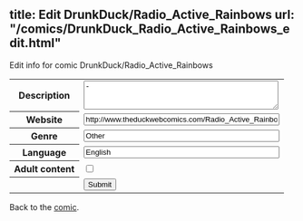 title: Edit DrunkDuck/Radio_Active_Rainbows
url: "/comics/DrunkDuck_Radio_Active_Rainbows_edit.html"
---
Edit info for comic DrunkDuck/Radio_Active_Rainbows

<form name="comic" action="http://gaepostmail.appspot.com/comic/" method="post">
<table class="comicinfo">
<tr>
<th>Description</th><td><textarea name="description" cols="40" rows="3">-</textarea></td>
</tr>
<tr>
<th>Website</th><td><input type="text" name="url" value="http://www.theduckwebcomics.com/Radio_Active_Rainbows/" size="40"/></td>
</tr>
<tr>
<th>Genre</th><td><input type="text" name="genre" value="Other" size="40"/></td>
</tr>
<tr>
<th>Language</th><td><input type="text" name="language" value="English" size="40"/></td>
</tr>
<tr>
<th>Adult content</th><td><input type="checkbox" name="adult" value="adult" /></td>
</tr>
<tr>
<th></th><td>
<input type="hidden" name="comic" value="DrunkDuck_Radio_Active_Rainbows" />
<input type="submit" name="submit" value="Submit" />
</td>
</tr>
</table>
</form>

Back to the [comic](DrunkDuck_Radio_Active_Rainbows.html).
